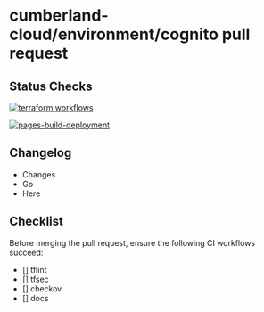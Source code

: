 # cumberland-cloud/environment/cognito pull request

## Status Checks

[![terraform workflows](https://github.com/cumberland-cloud/modules-cognito/actions/workflows/action.yaml/badge.svg)](https://github.com/cumberland-cloud/modules-cognito/actions/workflows/action.yaml)

[![pages-build-deployment](https://github.com/cumberland-cloud/modules-cognito/actions/workflows/pages/pages-build-deployment/badge.svg)](https://github.com/cumberland-cloud/modules-cognito/actions/workflows/pages/pages-build-deployment)


## Changelog
- Changes
- Go 
- Here

## Checklist
Before merging the pull request, ensure the following CI workflows succeed:

- [] tflint
- [] tfsec
- [] checkov 
- [] docs